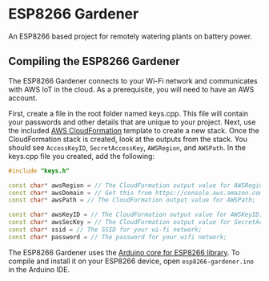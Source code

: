 # ESP8266 Gardener
An ESP8266 based project for remotely watering plants on battery power.

## Compiling the ESP8266 Gardener
The ESP8266 Gardener connects to your Wi-Fi network and communicates with AWS IoT in the cloud. As a prerequisite, you will need to have an AWS account.

First, create a file in the root folder named keys.cpp. This file will contain your passwords and other details that are unique to your project.
Next, use the included [AWS CloudFormation](esp8266-gardener.cform) template to create a new stack.
Once the CloudFormation stack is created, look at the outputs from the stack. You should see `AccessKeyID`, `SecretAccessKey`, `AWSRegion`, and `AWSPath`.
In the keys.cpp file you created, add the following:
```cpp
#include "keys.h"

const char* awsRegion = // The CloudFormation output value for AWSRegion;
const char* awsDomain = // Get this from https://console.aws.amazon.com/iot/home, Manage, Thing, Interact, Rest API Endpoint. or from https://docs.aws.amazon.com/iot/latest/developerguide/thing-shadow-rest-api.html;
const char* awsPath = // The CloudFormation output value for AWSPath;

const char* awsKeyID = // The CloudFormation output value for AWSKeyID;
const char* awsSecKey = // The CloudFormation output value for SecretAccessKey;
const char* ssid = // The SSID for your wi-fi network;
const char* password = // The password for your wifi network;
```

The ESP8266 Gardener uses the [Arduino core for ESP8266 library](https://github.com/esp8266/Arduino). To compile and install it on your ESP8266 device, open `esp8266-gardener.ino` in the Arduino IDE.